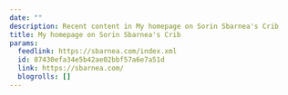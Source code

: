 ```yaml
---
date: ""
description: Recent content in My homepage on Sorin Sbarnea's Crib
title: My homepage on Sorin Sbarnea's Crib
params:
  feedlink: https://sbarnea.com/index.xml
  id: 87430efa34e5b42ae02bbf57a6e7a51d
  link: https://sbarnea.com/
  blogrolls: []
---
```

